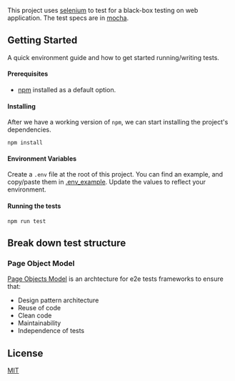 This project uses [selenium](https://www.npmjs.com/package/selenium-webdriver) to test for a black-box testing on web application.
The test specs are in [mocha](https://mochajs.org/).

## Getting Started
A quick environment guide and how to get started running/writing tests.

#### Prerequisites
- [npm](https://www.npmjs.com/) installed as a default option.

#### Installing

After we have a working version of `npm`, we can start installing the project's dependencies.

```
npm install
```
#### Environment Variables
Create a `.env` file at the root of this project. You can find an example, and copy/paste them in [.env_example](./.env_example). Update the values to reflect your environment.

#### Running the tests
```
npm run test
```

## Break down test structure 

### Page Object Model
[Page Objects Model](https://www.selenium.dev/documentation/test_practices/encouraged/page_object_models/) is an archtecture for e2e tests frameworks to ensure that:
- Design pattern architecture​
- Reuse of code​
- Clean code​
- Maintainability​
- Independence of tests

## License
[MIT](https://choosealicense.com/licenses/mit/)
